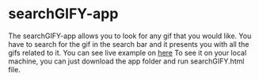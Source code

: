 # searchGIFY-app
The searchGIFY-app allows you to look for any gif that you would like. You have to search for the gif in the search bar and it presents you with 
all the gifs related to it.
You can see live example on <a href="https://codepen.io/SaloniDesai/pen/xPERaP">here</a>
To see it on your local machine, you can just download the app folder and run searchGIFY.html file. 
